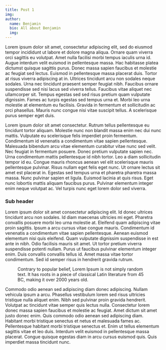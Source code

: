 ```yaml
---
title: Post 1
img:
author:
  name: Benjamin
  bio: All about Benjamin
  img:
---
```


Lorem ipsum dolor sit amet, consectetur adipiscing elit, sed do eiusmod tempor incididunt ut labore et dolore magna aliqua. Ornare quam viverra orci sagittis eu volutpat. Amet nulla facilisi morbi tempus iaculis urna id. Augue interdum velit euismod in pellentesque massa. Hac habitasse platea dictumst quisque sagittis purus. Donec massa sapien faucibus et molestie ac feugiat sed lectus. Euismod in pellentesque massa placerat duis. Tortor at risus viverra adipiscing at in. Ultrices tincidunt arcu non sodales neque sodales. Urna nec tincidunt praesent semper feugiat nibh. Faucibus ornare suspendisse sed nisi lacus sed viverra tellus. Faucibus vitae aliquet nec ullamcorper sit. Tempus egestas sed sed risus pretium quam vulputate dignissim. Fames ac turpis egestas sed tempus urna et. Morbi leo urna molestie at elementum eu facilisis. Gravida in fermentum et sollicitudin ac orci phasellus. Mauris nunc congue nisi vitae suscipit tellus. A scelerisque purus semper eget duis.

<!--more-->

Lorem ipsum dolor sit amet consectetur. Rutrum tellus pellentesque eu tincidunt tortor aliquam. Molestie nunc non blandit massa enim nec dui nunc mattis. Vulputate eu scelerisque felis imperdiet proin fermentum. Condimentum id venenatis a condimentum vitae sapien pellentesque. Malesuada bibendum arcu vitae elementum curabitur vitae nunc sed velit. Nec feugiat in fermentum posuere. Donec pretium vulputate sapien nec. Urna condimentum mattis pellentesque id nibh tortor. Leo a diam sollicitudin tempor id eu. Congue mauris rhoncus aenean vel elit scelerisque mauris pellentesque pulvinar. Risus nullam eget felis eget nunc. Ut ornare lectus sit amet est placerat in. Egestas sed tempus urna et pharetra pharetra massa massa. Nunc pulvinar sapien et ligula. Euismod lacinia at quis risus. Eget nunc lobortis mattis aliquam faucibus purus. Pulvinar elementum integer enim neque volutpat ac. Vel turpis nunc eget lorem dolor sed viverra.

### Sub header

Lorem ipsum dolor sit amet consectetur adipiscing elit. Id donec ultrices tincidunt arcu non sodales. Id diam maecenas ultricies mi eget. Pharetra convallis posuere morbi leo urna molestie at. Eleifend quam adipiscing vitae proin sagittis. Ipsum a arcu cursus vitae congue mauris. Condimentum id venenatis a condimentum vitae sapien pellentesque. Aenean euismod elementum nisi quis eleifend. Quam vulputate dignissim suspendisse in est ante in nibh. Odio facilisis mauris sit amet. Ut tortor pretium viverra suspendisse potenti nullam. Purus ut faucibus pulvinar elementum integer enim. Duis convallis convallis tellus id. Amet massa vitae tortor condimentum. Sed id semper risus in hendrerit gravida rutrum.

<figure>
  <img
    src="https://images.unsplash.com/photo-1556740758-90de374c12ad?ixlib=rb-1.2.1&ixid=eyJhcHBfaWQiOjEyMDd9&auto=format&fit=crop&w=1000&q=80"
    alt=""
  />
  <figcaption>
    Contrary to popular belief, Lorem Ipsum is not simply random text. It has roots in a piece of
    classical Latin literature from 45 BC, making it over 2000 years old.
  </figcaption>
</figure>

Commodo odio aenean sed adipiscing diam donec adipiscing. Nullam vehicula ipsum a arcu. Phasellus vestibulum lorem sed risus ultricies tristique nulla aliquet enim. Nibh sed pulvinar proin gravida hendrerit. Volutpat ac tincidunt vitae semper quis lectus nulla. Consectetur lorem donec massa sapien faucibus et molestie ac feugiat. Amet dictum sit amet justo donec enim. Quis commodo odio aenean sed adipiscing diam. Habitant morbi tristique senectus et netus et malesuada fames ac. Pellentesque habitant morbi tristique senectus et. Enim ut tellus elementum sagittis vitae et leo duis. Interdum velit euismod in pellentesque massa placerat. Congue quisque egestas diam in arcu cursus euismod quis. Quis imperdiet massa tincidunt nunc.
